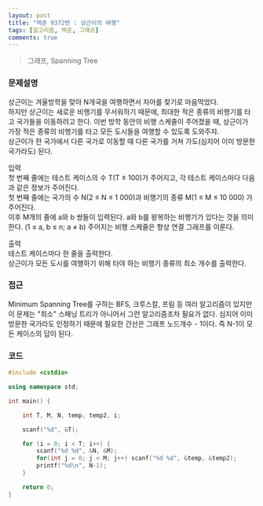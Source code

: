 ```yaml
---
layout: post
title: "백준 9372번 : 상근이의 여행"
tags: [알고리즘, 백준, 그래프]
comments: true
---
```


> 그래프, Spanning Tree  

### 문제설명
상근이는 겨울방학을 맞아 N개국을 여행하면서 자아를 찾기로 마음먹었다.  
하지만 상근이는 새로운 비행기를 무서워하기 때문에, 최대한 적은 종류의 비행기를 타고 국가들을 이동하려고 한다. 이번 방학 동안의 비행 스케줄이 주어졌을 때, 상근이가 가장 적은 종류의 비행기를 타고 모든 도시들을 여행할 수 있도록 도와주자.  
상근이가 한 국가에서 다른 국가로 이동할 때 다른 국가를 거쳐 가도(심지어 이미 방문한 국가라도) 된다.  

입력  
첫 번째 줄에는 테스트 케이스의 수 T(T ≤ 100)가 주어지고, 각 테스트 케이스마다 다음과 같은 정보가 주어진다.  
첫 번째 줄에는 국가의 수 N(2 ≤ N ≤ 1 000)과 비행기의 종류 M(1 ≤ M ≤ 10 000) 가 주어진다.  
이후 M개의 줄에 a와 b 쌍들이 입력된다. a와 b를 왕복하는 비행기가 있다는 것을 의미한다. (1 ≤ a, b ≤ n; a ≠ b)  주어지는 비행 스케줄은 항상 연결 그래프를 이룬다.  

출력  
테스트 케이스마다 한 줄을 출력한다.  
상근이가 모든 도시를 여행하기 위해 타야 하는 비행기 종류의 최소 개수를 출력한다.  

### 접근  
Minimum Spanning Tree를 구하는 BFS, 크루스칼, 프림 등 여러 알고리즘이 있지만 이 문제는 "최소" 스패닝 트리가 아니어서 그런 알고리즘조차 필요가 없다. 심지어 이미 방문한 국가라도 인정하기 때문에 필요한 간선은 그래프 노드개수 - 1이다. 즉 N-1이 모든 케이스의 답이 된다.  

### 코드  
~~~c++
#include <cstdio>

using namespace std;

int main() {

    int T, M, N, temp, temp2, i;

    scanf("%d", &T);

    for (i = 0; i < T; i++) {
        scanf("%d %d", &N, &M);
        for(int j = 0; j < M; j++) scanf("%d %d", &temp, &temp2);
        printf("%d\n", N-1);
    }

    return 0;
}
~~~